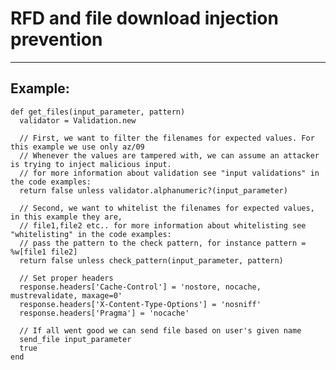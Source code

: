 # RFD and file download injection prevention
-------

## Example:


    def get_files(input_parameter, pattern)
      validator = Validation.new

      // First, we want to filter the filenames for expected values. For this example we use only az/09
      // Whenever the values are tampered with, we can assume an attacker is trying to inject malicious input.
      // for more information about validation see "input validations" in the code examples:
      return false unless validator.alphanumeric?(input_parameter)

      // Second, we want to whitelist the filenames for expected values, in this example they are,
      // file1,file2 etc.. for more information about whitelisting see "whitelisting" in the code examples:
      // pass the pattern to the check pattern, for instance pattern = %w[file1 file2]
      return false unless check_pattern(input_parameter, pattern)

      // Set proper headers
      response.headers['Cache-Control'] = 'nostore, nocache, mustrevalidate, maxage=0'
      response.headers['X-Content-Type-Options'] = 'nosniff'
      response.headers['Pragma'] = 'nocache'

      // If all went good we can send file based on user's given name
      send_file input_parameter
      true
    end
